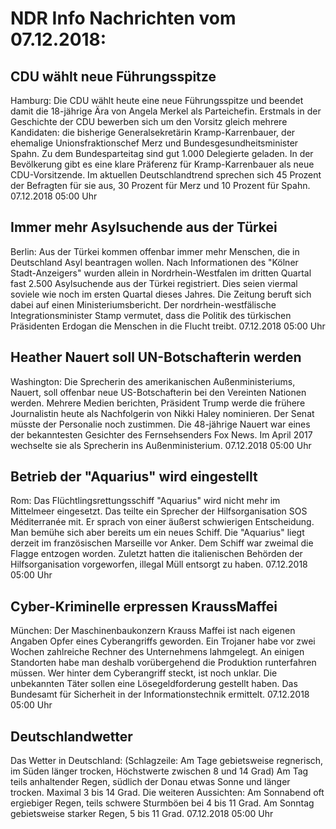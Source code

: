 # NDR Info Nachrichten vom 07.12.2018:


## CDU wählt neue Führungsspitze
Hamburg: Die CDU wählt heute eine neue Führungsspitze und beendet damit die 18-jährige Ära von Angela Merkel als Parteichefin. Erstmals in der Geschichte der CDU bewerben sich um den Vorsitz gleich mehrere Kandidaten: die bisherige Generalsekretärin Kramp-Karrenbauer, der ehemalige Unionsfraktionschef Merz und Bundesgesundheitsminister Spahn. Zu dem Bundesparteitag sind gut 1.000 Delegierte geladen. In der Bevölkerung gibt es eine klare Präferenz für Kramp-Karrenbauer als neue CDU-Vorsitzende. Im aktuellen Deutschlandtrend sprechen sich 45 Prozent der Befragten für sie aus, 30 Prozent für Merz und 10 Prozent für Spahn. 07.12.2018 05:00 Uhr 

## Immer mehr Asylsuchende aus der Türkei
Berlin: Aus der Türkei kommen offenbar immer mehr Menschen, die in Deutschland Asyl beantragen wollen. Nach Informationen des "Kölner Stadt-Anzeigers" wurden allein in Nordrhein-Westfalen im dritten Quartal fast 2.500 Asylsuchende aus der Türkei registriert. Dies seien viermal soviele wie noch im ersten Quartal dieses Jahres. Die Zeitung beruft sich dabei auf einen Ministeriumsbericht. Der nordrhein-westfälische Integrationsminister Stamp vermutet, dass die Politik des türkischen Präsidenten Erdogan die Menschen in die Flucht treibt. 07.12.2018 05:00 Uhr 

## Heather Nauert soll UN-Botschafterin werden
Washington: Die Sprecherin des amerikanischen Außenministeriums, Nauert, soll offenbar neue US-Botschafterin bei den Vereinten Nationen werden. Mehrere Medien berichten, Präsident Trump werde die frühere Journalistin heute als Nachfolgerin von Nikki Haley nominieren. Der Senat müsste der Personalie noch zustimmen. Die 48-jährige Nauert war eines der bekanntesten Gesichter des Fernsehsenders Fox News. Im April 2017 wechselte sie als Sprecherin ins Außenministerium. 07.12.2018 05:00 Uhr 

## Betrieb der "Aquarius" wird eingestellt
Rom: Das Flüchtlingsrettungsschiff "Aquarius" wird nicht mehr im Mittelmeer eingesetzt. Das teilte ein Sprecher der Hilfsorganisation SOS Méditerranée mit. Er sprach von einer äußerst schwierigen Entscheidung. Man bemühe sich aber bereits um ein neues Schiff. Die "Aquarius" liegt derzeit im französischen Marseille vor Anker. Dem Schiff war zweimal die Flagge entzogen worden. Zuletzt hatten die italienischen Behörden der Hilfsorganisation vorgeworfen, illegal Müll entsorgt zu haben. 07.12.2018 05:00 Uhr 

## Cyber-Kriminelle erpressen KraussMaffei
München: Der Maschinenbaukonzern Krauss Maffei ist nach eigenen Angaben Opfer eines Cyberangriffs geworden. Ein Trojaner habe vor zwei Wochen zahlreiche Rechner des Unternehmens lahmgelegt. An einigen Standorten habe man deshalb vorübergehend die Produktion runterfahren müssen. Wer hinter dem Cyberangriff steckt, ist noch unklar. Die unbekannten Täter sollen eine Lösegeldforderung gestellt haben. Das Bundesamt für Sicherheit in der Informationstechnik ermittelt. 07.12.2018 05:00 Uhr 

## Deutschlandwetter
Das Wetter in Deutschland:
(Schlagzeile: Am Tage gebietsweise regnerisch, im Süden länger trocken, Höchstwerte zwischen 8 und 14 Grad) Am Tag teils anhaltender Regen, südlich der Donau etwas Sonne und länger trocken. Maximal 3 bis 14 Grad. Die weiteren Aussichten: Am Sonnabend oft ergiebiger Regen, teils schwere Sturmböen bei 4 bis 11 Grad. Am Sonntag gebietsweise starker Regen, 5 bis 11 Grad. 07.12.2018 05:00 Uhr 
